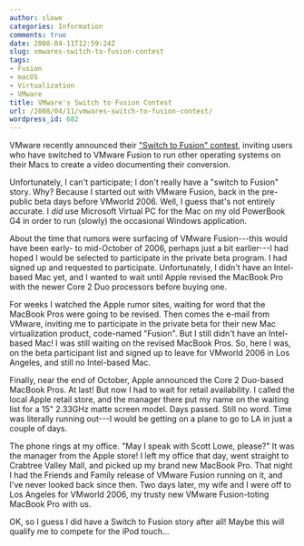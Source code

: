 ```yaml
---
author: slowe
categories: Information
comments: true
date: 2008-04-11T12:59:24Z
slug: vmwares-switch-to-fusion-contest
tags:
- Fusion
- macOS
- Virtualization
- VMware
title: VMware's Switch to Fusion Contest
url: /2008/04/11/vmwares-switch-to-fusion-contest/
wordpress_id: 682
---
```


VMware recently announced their ["Switch to Fusion" contest](http://www.vmware.com/landing_pages/switchtofusion/video-contest.html), inviting users who have switched to VMware Fusion to run other operating systems on their Macs to create a video documenting their conversion.

Unfortunately, I can't participate; I don't really have a "switch to Fusion" story. Why? Because I started out with VMware Fusion, back in the pre-public beta days before VMworld 2006. Well, I guess that's not entirely accurate. I _did_ use Microsoft Virtual PC for the Mac on my old PowerBook G4 in order to run (slowly) the occasional Windows application.

About the time that rumors were surfacing of VMware Fusion---this would have been early- to mid-October of 2006, perhaps just a bit earlier---I had hoped I would be selected to participate in the private beta program. I had signed up and requested to participate. Unfortunately, I didn't have an Intel-based Mac yet, and I wanted to wait until Apple revised the MacBook Pro with the newer Core 2 Duo processors before buying one.

For weeks I watched the Apple rumor sites, waiting for word that the MacBook Pros were going to be revised. Then comes the e-mail from VMware, inviting me to participate in the private beta for their new Mac virtualization product, code-named "Fusion". But I still didn't have an Intel-based Mac! I was still waiting on the revised MacBook Pros. So, here I was, on the beta participant list and signed up to leave for VMworld 2006 in Los Angeles, and still no Intel-based Mac.

Finally, near the end of October, Apple announced the Core 2 Duo-based MacBook Pros. At last! But now I had to wait for retail availability. I called the local Apple retail store, and the manager there put my name on the waiting list for a 15" 2.33GHz matte screen model. Days passed. Still no word. Time was literally running out---I would be getting on a plane to go to LA in just a couple of days.

The phone rings at my office. "May I speak with Scott Lowe, please?" It was the manager from the Apple store! I left my office that day, went straight to Crabtree Valley Mall, and picked up my brand new MacBook Pro. That night I had the Friends and Family release of VMware Fusion running on it, and I've never looked back since then. Two days later, my wife and I were off to Los Angeles for VMworld 2006, my trusty new VMware Fusion-toting MacBook Pro with us.

OK, so I guess I did have a Switch to Fusion story after all! Maybe this will qualify me to compete for the iPod touch...
